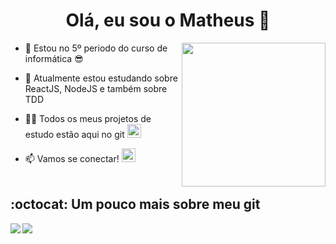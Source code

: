 <h1 align="center">Olá, eu sou o Matheus 👋</h1>

<img align='right' src="https://media.giphy.com/media/M9gbBd9nbDrOTu1Mqx/giphy.gif" width="230">

- 🏫 Estou no 5º periodo do curso de informática 😎

- 🌱 Atualmente estou estudando sobre ReactJS, NodeJS e também sobre TDD

- 👨‍💻 Todos os meus projetos de estudo estão aqui no git <code><a href="https://github.com/matheusinfo" title="GitHub Profile"><img width="22" src="https://b.thumbs.redditmedia.com/AltCa25flSy96k0VDTcXUseNPu25FWaInEl1LOvkbqs.png"></a></code>
[](https://github.com/matheusinfo)

- 📫 Vamos se conectar!  <code><a href="https://www.linkedin.com/in/matheus-andrade-55024b160/" title="LinkedIn Profile"><img width="22" src="https://seeklogo.com/images/L/linkedin-icon-logo-FBADE03110-seeklogo.com.png"></a></code>
<br><br>

<h2 margin-left:"150px">:octocat: Um pouco mais sobre meu git</h2>

<img align="left" src="https://github-readme-stats.vercel.app/api/top-langs/?username=matheusinfo&theme=cobalt" />
<img align="center" src="https://github-readme-stats.vercel.app/api?username=matheusinfo&show_icons=true&hide=contribs,issues&theme=cobalt" />

